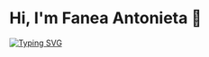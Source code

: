 # Hi, I'm Fanea Antonieta 👋 <a align="center"></a>
[![Typing SVG](https://readme-typing-svg.herokuapp.com?center=true&vCenter=true&lines=Welcome+to+My+GitHub+Profile;Mathematics+Student;Data+Enthusiast)](https://git.io/typing-svg)
<!--

**faneafa/faneafa** is a ✨ _special_ ✨ repository because its `README.md` (this file) appears on your GitHub profile.

Here are some ideas to get you started:

- 🔭 I’m currently working on ...
- 🌱 I’m currently learning ...
- 👯 I’m looking to collaborate on ...
- 🤔 I’m looking for help with ...
- 💬 Ask me about ...
- 📫 How to reach me: ...
- 😄 Pronouns: ...
- ⚡ Fun fact: ...
-->
